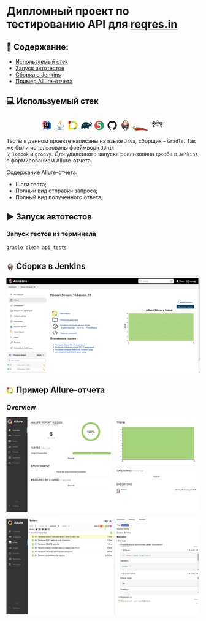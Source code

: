 # Дипломный проект по тестированию API для [reqres.in](https://reqres.in/)
## :scroll: Содержание:

- [Используемый стек](#computer-используемый-стек)
- [Запуск автотестов](#arrow_forward-запуск-автотестов)
- [Сборка в Jenkins](#-сборка-в-jenkins)
- [Пример Allure-отчета](#-пример-allure-отчета)

## :computer: Используемый стек

<p align="center">
<img width="6%" title="IntelliJ IDEA" src="images/logo/Intelij_IDEA.svg">
<img width="6%" title="Java" src="images/logo/Java.svg">
<img width="6%" title="Allure Report" src="images/logo/Allure_Report.svg">
<img width="6%" title="Gradle" src="images/logo/Gradle.svg">
<img width="6%" title="JUnit5" src="images/logo/JUnit5.svg">
<img width="6%" title="GitHub" src="images/logo/GitHub.svg">
<img width="6%" title="Jenkins" src="images/logo/Jenkins.svg">
<img width="8%" title="Lombok" src="images/logo/lombok.svg">
<img width="8%" title="Groovy" src="images/logo/groovy.svg">
</p>

Тесты в данном проекте написаны на языке <code>Java</code>, сборщик - <code>Gradle</code>. Так же были использованы фреймворк <code>JUnit 5</code>, <code>lombok</code> и <code>groovy</code>.
Для удаленного запуска реализована джоба в <code>Jenkins</code> с формированием Allure-отчета.

Содержание Allure-отчета:
* Шаги теста;
* Полный вид отправки запроса;
* Полный вид полученного ответа;

## :arrow_forward: Запуск автотестов

### Запуск тестов из терминала
```
gradle clean api_tests
```

## <img width="4%" style="vertical-align:middle" title="Jenkins" src="images/logo/Jenkins.svg"> Сборка в Jenkins
<p align="center">
<img title="Jenkins Build" src="images/screens/jenkinsBuild.png">
</p>

## <img width="4%" style="vertical-align:middle" title="Allure Report" src="images/logo/Allure_Report.svg"> Пример Allure-отчета
### Overview

<p align="center">
<img title="Allure Overview" src="images/screens/allureReportMain.png">
</p>

<p align="center">
<img title="Allure Overview" src="images/screens/allureReport.png">
</p>
